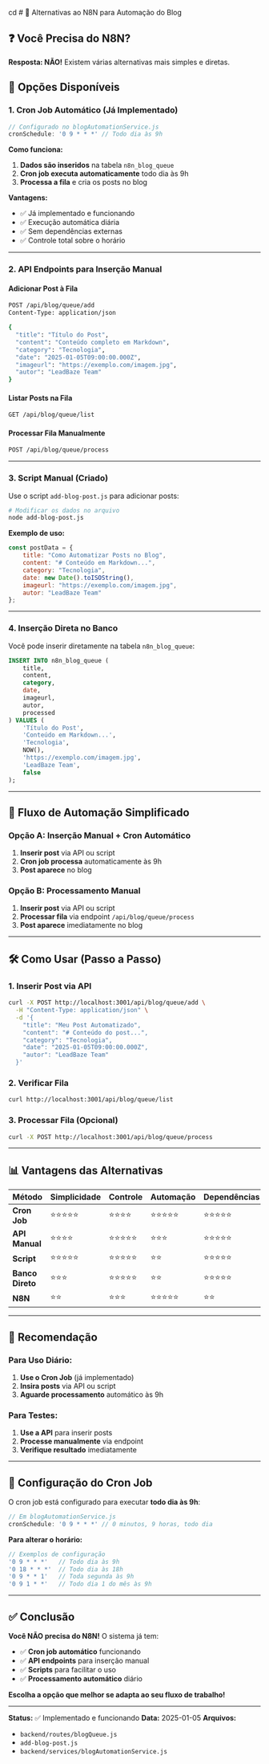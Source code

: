 cd # 🚀 Alternativas ao N8N para Automação do Blog

## ❓ **Você Precisa do N8N?**

**Resposta: NÃO!** Existem várias alternativas mais simples e diretas.

## 🎯 **Opções Disponíveis**

### **1. Cron Job Automático (Já Implementado)**
```javascript
// Configurado no blogAutomationService.js
cronSchedule: '0 9 * * *' // Todo dia às 9h
```

**Como funciona:**
1. **Dados são inseridos** na tabela `n8n_blog_queue`
2. **Cron job executa automaticamente** todo dia às 9h
3. **Processa a fila** e cria os posts no blog

**Vantagens:**
- ✅ Já implementado e funcionando
- ✅ Execução automática diária
- ✅ Sem dependências externas
- ✅ Controle total sobre o horário

---

### **2. API Endpoints para Inserção Manual**

#### **Adicionar Post à Fila**
```bash
POST /api/blog/queue/add
Content-Type: application/json

{
  "title": "Título do Post",
  "content": "Conteúdo completo em Markdown",
  "category": "Tecnologia",
  "date": "2025-01-05T09:00:00.000Z",
  "imageurl": "https://exemplo.com/imagem.jpg",
  "autor": "LeadBaze Team"
}
```

#### **Listar Posts na Fila**
```bash
GET /api/blog/queue/list
```

#### **Processar Fila Manualmente**
```bash
POST /api/blog/queue/process
```

---

### **3. Script Manual (Criado)**

Use o script `add-blog-post.js` para adicionar posts:

```bash
# Modificar os dados no arquivo
node add-blog-post.js
```

**Exemplo de uso:**
```javascript
const postData = {
    title: "Como Automatizar Posts no Blog",
    content: "# Conteúdo em Markdown...",
    category: "Tecnologia",
    date: new Date().toISOString(),
    imageurl: "https://exemplo.com/imagem.jpg",
    autor: "LeadBaze Team"
};
```

---

### **4. Inserção Direta no Banco**

Você pode inserir diretamente na tabela `n8n_blog_queue`:

```sql
INSERT INTO n8n_blog_queue (
    title,
    content,
    category,
    date,
    imageurl,
    autor,
    processed
) VALUES (
    'Título do Post',
    'Conteúdo em Markdown...',
    'Tecnologia',
    NOW(),
    'https://exemplo.com/imagem.jpg',
    'LeadBaze Team',
    false
);
```

---

## 🔄 **Fluxo de Automação Simplificado**

### **Opção A: Inserção Manual + Cron Automático**
1. **Inserir post** via API ou script
2. **Cron job processa** automaticamente às 9h
3. **Post aparece** no blog

### **Opção B: Processamento Manual**
1. **Inserir post** via API ou script
2. **Processar fila** via endpoint `/api/blog/queue/process`
3. **Post aparece** imediatamente no blog

---

## 🛠️ **Como Usar (Passo a Passo)**

### **1. Inserir Post via API**
```bash
curl -X POST http://localhost:3001/api/blog/queue/add \
  -H "Content-Type: application/json" \
  -d '{
    "title": "Meu Post Automatizado",
    "content": "# Conteúdo do post...",
    "category": "Tecnologia",
    "date": "2025-01-05T09:00:00.000Z",
    "autor": "LeadBaze Team"
  }'
```

### **2. Verificar Fila**
```bash
curl http://localhost:3001/api/blog/queue/list
```

### **3. Processar Fila (Opcional)**
```bash
curl -X POST http://localhost:3001/api/blog/queue/process
```

---

## 📊 **Vantagens das Alternativas**

| Método | Simplicidade | Controle | Automação | Dependências |
|--------|-------------|----------|-----------|--------------|
| **Cron Job** | ⭐⭐⭐⭐⭐ | ⭐⭐⭐⭐ | ⭐⭐⭐⭐⭐ | ⭐⭐⭐⭐⭐ |
| **API Manual** | ⭐⭐⭐⭐ | ⭐⭐⭐⭐⭐ | ⭐⭐⭐ | ⭐⭐⭐⭐⭐ |
| **Script** | ⭐⭐⭐⭐⭐ | ⭐⭐⭐⭐⭐ | ⭐⭐ | ⭐⭐⭐⭐⭐ |
| **Banco Direto** | ⭐⭐⭐ | ⭐⭐⭐⭐⭐ | ⭐⭐ | ⭐⭐⭐⭐⭐ |
| **N8N** | ⭐⭐ | ⭐⭐⭐ | ⭐⭐⭐⭐⭐ | ⭐⭐ |

---

## 🎯 **Recomendação**

### **Para Uso Diário:**
1. **Use o Cron Job** (já implementado)
2. **Insira posts** via API ou script
3. **Aguarde processamento** automático às 9h

### **Para Testes:**
1. **Use a API** para inserir posts
2. **Processe manualmente** via endpoint
3. **Verifique resultado** imediatamente

---

## 🔧 **Configuração do Cron Job**

O cron job está configurado para executar **todo dia às 9h**:

```javascript
// Em blogAutomationService.js
cronSchedule: '0 9 * * *' // 0 minutos, 9 horas, todo dia
```

**Para alterar o horário:**
```javascript
// Exemplos de configuração
'0 9 * * *'   // Todo dia às 9h
'0 18 * * *'  // Todo dia às 18h
'0 9 * * 1'   // Toda segunda às 9h
'0 9 1 * *'   // Todo dia 1 do mês às 9h
```

---

## ✅ **Conclusão**

**Você NÃO precisa do N8N!** O sistema já tem:

- ✅ **Cron job automático** funcionando
- ✅ **API endpoints** para inserção manual
- ✅ **Scripts** para facilitar o uso
- ✅ **Processamento automático** diário

**Escolha a opção que melhor se adapta ao seu fluxo de trabalho!**

---

**Status:** ✅ Implementado e funcionando
**Data:** 2025-01-05
**Arquivos:** 
- `backend/routes/blogQueue.js`
- `add-blog-post.js`
- `backend/services/blogAutomationService.js`
